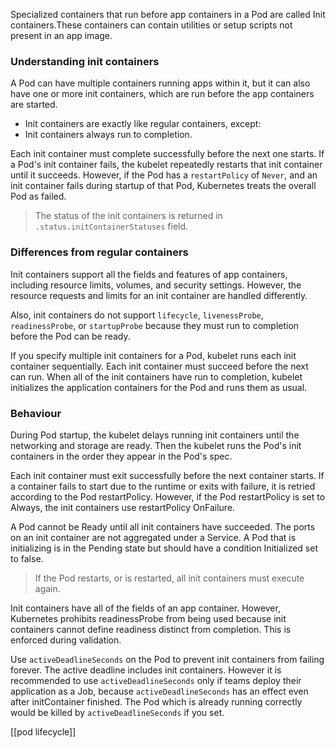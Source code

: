 Specialized containers that run before app containers in a Pod are called Init containers.These  containers can contain utilities or setup scripts not present in an app image.

### Understanding init containers
A Pod can have multiple containers running apps within it, but it can also have one or more init containers, which are run before the app containers are started.

- Init containers are exactly like regular containers, except:
- Init containers always run to completion.

Each init container must complete successfully before the next one starts.
If a Pod's init container fails, the kubelet repeatedly restarts that init container until it succeeds. However, if the Pod has a `restartPolicy` of `Never`, and an init container fails during startup of that Pod, Kubernetes treats the overall Pod as failed.

> The status of the init containers is returned in `.status.initContainerStatuses` field.

### Differences from regular containers
Init containers support all the fields and features of app containers, including resource limits, volumes, and security settings. However, the resource requests and limits for an init container are handled differently.

Also, init containers do not support `lifecycle`, `livenessProbe`, `readinessProbe`, or `startupProbe` because they must run to completion before the Pod can be ready.

If you specify multiple init containers for a Pod, kubelet runs each init container sequentially. Each init container must succeed before the next can run. When all of the init containers have run to completion, kubelet initializes the application containers for the Pod and runs them as usual.

### Behaviour 

During Pod startup, the kubelet delays running init containers until the networking and storage are ready. Then the kubelet runs the Pod's init containers in the order they appear in the Pod's spec.

Each init container must exit successfully before the next container starts. If a container fails to start due to the runtime or exits with failure, it is retried according to the Pod restartPolicy. However, if the Pod restartPolicy is set to Always, the init containers use restartPolicy OnFailure.

A Pod cannot be Ready until all init containers have succeeded. The ports on an init container are not aggregated under a Service. A Pod that is initializing is in the Pending state but should have a condition Initialized set to false.

> If the Pod restarts, or is restarted, all init containers must execute again.

Init containers have all of the fields of an app container. However, Kubernetes prohibits readinessProbe from being used because init containers cannot define readiness distinct from completion. This is enforced during validation.

Use `activeDeadlineSeconds` on the Pod to prevent init containers from failing forever. The active deadline includes init containers. However it is recommended to use `activeDeadlineSeconds` only if teams deploy their application as a Job, because `activeDeadlineSeconds` has an effect even after initContainer finished. The Pod which is already running correctly would be killed by `activeDeadlineSeconds` if you set.

[[pod lifecycle]]